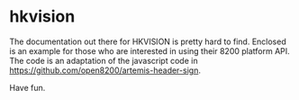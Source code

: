 # hkvision

The documentation out there for HKVISION is pretty hard to find.  Enclosed is an example for those who are interested in using their 8200 platform API.  The code is an adaptation of the javascript code in https://github.com/open8200/artemis-header-sign.

Have fun.

